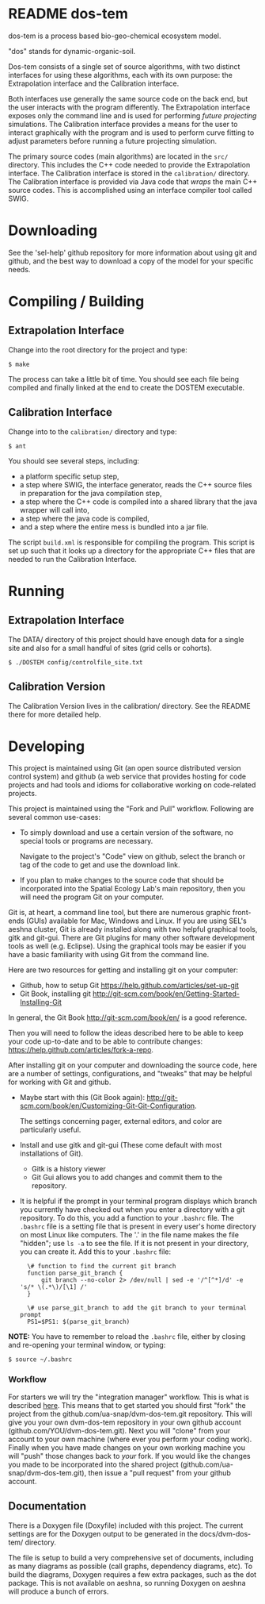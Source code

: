 README dos-tem
============
dos-tem is a process based bio-geo-chemical ecosystem model. 

"dos" stands for dynamic-organic-soil.

Dos-tem consists of a single set of source algorithms, with two distinct 
interfaces for using these algorithms, each with its own purpose: the 
Extrapolation interface and the Calibration interface.

Both interfaces use generally the same source code on the back end, but the 
user interacts with the program differently. The Extrapolation interface exposes
only the command line and is used for performing *future projecting* 
simulations. The Calibration interface provides a means for the user to 
interact graphically with the program and is used to perform curve fitting to 
adjust parameters before running a future projecting simulation.

The primary source codes (main algorithms) are located in the `src/` directory. 
This includes the C++ code needed to provide the Extrapolation interface. The 
Calibration interface is stored in the `calibration/` directory. The Calibration
interface is provided via Java code that *wraps* the main C++ source codes. This
is accomplished using an interface compiler tool called SWIG. 

Downloading
============
See the 'sel-help' github repository for more information about using git and 
github, and the best way to download a copy of the model for your specific 
needs.

Compiling / Building
====================

Extrapolation Interface
------------------------
Change into the root directory for the project and type:

    $ make

The process can take a little bit of time. You should see each file being
compiled and finally linked at the end to create the DOSTEM executable.

Calibration Interface
----------------------
Change into to the `calibration/` directory and type:

    $ ant
    
You should see several steps, including:

* a platform specific setup step, 
* a step where SWIG, the interface generator, reads the C++ source files in
preparation for the java compilation step, 
* a step where the C++ code is compiled into a shared library that the java
wrapper will call into, 
* a step where the java code is compiled,
* and a step where the entire mess is bundled into a jar file.

The script `build.xml` is responsible for compiling the program. This script is
set up such that it looks up a directory for the appropriate C++ files that are
needed to run the Calibration Interface.


Running
=========

Extrapolation Interface
------------------------
The DATA/ directory of this project should have enough data for a single site 
and also for a small handful of sites (grid cells or cohorts).

    $ ./DOSTEM config/controlfile_site.txt


Calibration Version
------------------
The Calibration Version lives in the calibration/ directory. See the README 
there for more detailed help.


Developing
============
This project is maintained using Git (an open source distributed version control
system) and github (a web service that provides hosting for code projects and 
had tools and idioms for collaborative working on code-related projects.

This project is maintained using the "Fork and Pull" workflow. Following are 
several common use-cases:

* To simply download and use a certain version of the software, no special tools
or programs are necessary.
    
    Navigate to the project's "Code" view on github, select the branch or tag of
     the code to get and use the download link.

* If you plan to make changes to the source code that should be incorporated 
into the Spatial Ecology Lab's main repository, then you will need the program 
Git on your computer. 

Git is, at heart, a command line tool, but there are numerous graphic front-ends
(GUIs) available for Mac, Windows and Linux. If you are using SEL's aeshna 
cluster, Git is already installed along with two helpful graphical tools, gitk
and git-gui. There are Git plugins for many other software development tools as
well (e.g. Eclipse). Using the graphical tools may be easier if you have a basic
familiarity with using Git from the command line.

Here are two resources for getting and installing git on your computer:

* Github, how to setup Git <https://help.github.com/articles/set-up-git>
* Git Book, installing git <http://git-scm.com/book/en/Getting-Started-Installing-Git>

In general, the Git Book <http://git-scm.com/book/en/> is a good reference.

Then you will need to follow the ideas described here to be able to keep your 
code up-to-date and to be able to contribute changes: <https://help.github.com/articles/fork-a-repo>.

After installing git on your computer and downloading the source code, here are
a number of settings, configurations, and "tweaks" that may be helpful for 
working with Git and github.

* Maybe start with this (Git Book again): <http://git-scm.com/book/en/Customizing-Git-Git-Configuration>.
    
    The settings concerning pager, external editors, and color are particularly 
    useful.

* Install and use gitk and git-gui (These come default with most installations of Git).
    
    * Gitk is a history viewer
    * Git Gui allows you to add changes and commit them to the repository.

* It is helpful if the prompt in your terminal program displays which branch you
currently have checked out when you enter a directory with a git repository. 
To do this, you add a function to your `.bashrc` file. The `.bashrc` file is a 
setting file that is present in every user's home directory on most Linux like
computers. The '.' in the file name makes the file "hidden"; use `ls -a` to see
the file. If it is not present in your directory, you can create it. Add this to
your `.bashrc` file:

        \# function to find the current git branch
        function parse_git_branch {
            git branch --no-color 2> /dev/null | sed -e '/^[^*]/d' -e 's/* \(.*\)/[\1] /'
        }
        
        \# use parse_git_branch to add the git branch to your terminal prompt
        PS1=$PS1: $(parse_git_branch)

**NOTE:** You have to remember to reload the `.bashrc` file, either by closing 
and re-opening your terminal window, or typing:

    $ source ~/.bashrc


### Workflow

For starters we will try the "integration manager" workflow. This is what is 
described [here](https://help.github.com/articles/fork-a-repo). This means that
to get started you should first "fork" the project from the 
github.com/ua-snap/dvm-dos-tem.git repository. 
This will give you your own dvm-dos-tem repository in your own github account
(github.com/YOU/dvm-dos-tem.git). Next you will "clone" from your account to
your own machine (where ever you perform your coding work). Finally when you
have made changes on your own working machine you will "push" those changes back
to _your_ fork. If you would like the changes you made to be incorporated into
the shared project (github.com/ua-snap/dvm-dos-tem.git), then issue a 
"pull request" from your github account.

Documentation
-------------
There is a Doxygen file (Doxyfile) included with this project. The current 
settings are for the Doxygen output to be generated in the docs/dvm-dos-tem/
directory.

The file is setup to build a very comprehensive set of documents, including as
many diagrams as possible (call graphs, dependency diagrams, etc). To build the
diagrams, Doxygen requires a few extra packages, such as the dot package. This
is not available on aeshna, so running Doxygen on aeshna will produce a bunch of
errors.
